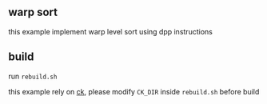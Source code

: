 ## warp sort
this example implement warp level sort using dpp instructions

## build
run `rebuild.sh`

this example rely on [ck](https://github.com/ROCm/composable_kernel/), please modify `CK_DIR` inside `rebuild.sh` before build
